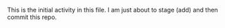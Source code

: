 This is the initial activity in this file. I am just about to stage (add) and then commit this repo.